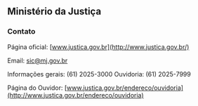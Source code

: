 Ministério da Justiça
---

### Contato

Página oficial: [www.justica.gov.br](http://www.justica.gov.br/)

Email: [sic@mj.gov.br](mailto:sic@mj.gov.br)

Informações gerais: (61) 2025-3000
Ouvidoria: (61) 2025-7999

Página do Ouvidor: [www.justica.gov.br/endereco/ouvidoria](http://www.justica.gov.br/endereco/ouvidoria)

<script type="application/ld+json">
{ "@context" : "http://schema.org",
  "@type" : "GovernmentOrganization",
  "name": "Ministério da Justiça",
  "url" : "http://www.justica.gov.br/",
  "contactPoint" : [
    {
      "@type": "ContactPoint",
      "telephone" : "+55 61 2025-3000",
      "url": "http://www.justica.gov.br/endereco/ouvidoria",
      "contactType" : "customer service"
    }]}
</script>